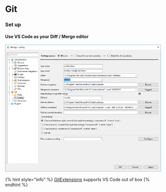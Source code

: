 # Git

### Set up

#### Use VS Code as your Diff / Merge editor

![](.gitbook/assets/image%20%285%29.png)

{% hint style="info" %}
[GitExtensions](https://github.com/gitextensions/gitextensions) supports VS Code out of box
{% endhint %}

